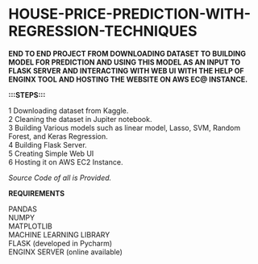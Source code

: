 # HOUSE-PRICE-PREDICTION-WITH-REGRESSION-TECHNIQUES

<b>END TO END PROJECT FROM DOWNLOADING DATASET TO BUILDING MODEL FOR PREDICTION AND USING THIS MODEL AS AN INPUT TO FLASK SERVER AND INTERACTING WITH WEB UI WITH THE HELP OF ENGINX TOOL AND HOSTING THE WEBSITE ON AWS EC@ INSTANCE.</b>

<b>:::STEPS:::</b>

1 Downloading dataset from Kaggle.<br>
2 Cleaning the dataset in Jupiter notebook.<br>
3 Building Various models such as linear model, Lasso, SVM, Random Forest, and Keras Regression.<br>
4 Building Flask Server.<br>
5 Creating Simple Web UI<br>
6 Hosting it on AWS EC2 Instance.<br>

<i>Source Code of all is Provided.</i><br>

<b>REQUIREMENTS</b><br>

PANDAS<br>
NUMPY<br>
MATPLOTLIB<br>
MACHINE LEARNING LIBRARY<br>
FLASK (developed in Pycharm)<br>
ENGINX SERVER (online available)<br>
